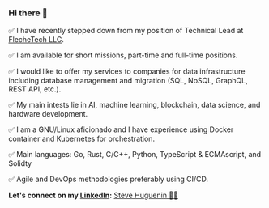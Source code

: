 ### Hi there 👋

✅ I have recently stepped down from my position of Technical Lead at [FlecheTech LLC](https://github.com/FlecheTech).

✅ I am available for short missions, part-time and full-time positions.

✅ I would like to offer my services to companies for data infrastructure including database management and migration (SQL, NoSQL, GraphQL, REST API, etc.).

✅ My main intests lie in AI, machine learning, blockchain, data science, and hardware development.

✅ I am a GNU/Linux aficionado and I have experience using Docker container and Kubernetes for orchestration.

✅ Main languages: Go, Rust, C/C++, Python, TypeScript & ECMAscript, and Solidty

✅ Agile and DevOps methodologies preferably using CI/CD.

 **Let's connect on my [LinkedIn](https://www.linkedin.com/in/steve-huguenin/):** <span class="badge-base LI-profile-badge" data-locale="en_US" data-size="medium" data-theme="light" data-type="VERTICAL" data-vanity="steve-huguenin" data-version="v1"><a class="badge-base__link LI-simple-link" href="https://ch.linkedin.com/in/steve-huguenin?trk=profile-badge">Steve Huguenin 🌿✨</a></span>
